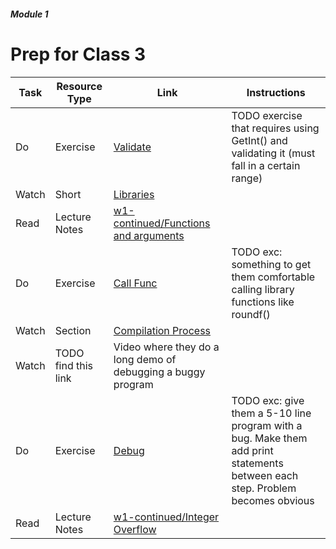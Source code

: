 ##### Module 1

# Prep for Class 3

| Task | Resource Type | Link | Instructions |
|------|---------------|------|--------------|
| Do | Exercise | [Validate](../exercises/Validate) | TODO exercise that requires using GetInt() and validating it (must fall in a certain range)
| Watch | Short | [Libraries](https://youtu.be/ED7QtgXDShY?list=PLhQjrBD2T381NKQHUCTezeyCYzbnN4GjC) |
| Read | Lecture Notes | [w1-continued/Functions and arguments](http://cdn.cs50.net/2015/fall/lectures/1/f/notes1f/notes1f.html#functions_and_arguments) | |
| Do | Exercise | [Call Func](../exercises/call-func) | TODO exc: something to get them comfortable calling library functions like roundf()
| Watch | Section | [Compilation Process](https://youtu.be/XRvvitgap5Y?t=2549)
| Watch | TODO find this link | Video where they do a long demo of debugging a buggy program
| Do | Exercise | [Debug](../exercises/debug) | TODO exc: give them a 5-10 line program with a bug. Make them add print statements between each step. Problem becomes obvious
| Read | Lecture Notes | [w1-continued/Integer Overflow](http://cdn.cs50.net/2015/fall/lectures/1/f/notes1f/notes1f.html#integer_overflow)
